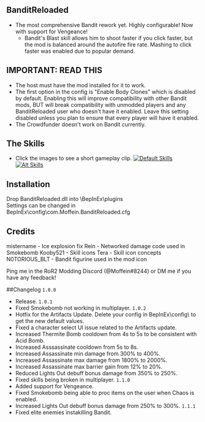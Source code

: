 ## BanditReloaded
- The most comprehensive Bandit rework yet. Highly configurable! Now with support for Vengeance!
	- Bandit's Blast skill allows him to shoot faster if you click faster, but the mod is balanced around the autofire fire rate. Mashing to click faster was enabled due to popular demand.

## IMPORTANT: READ THIS
- The host must have the mod installed for it to work.
- The first option in the config is "Enable Body Clones" which is disabled by default. Enabling this will improve compatibility with other Bandit mods, BUT will break compatibility with unmodded players and any BanditReloaded user who doesn't have it enabled. Leave this setting disabled unless you plan to ensure that every player will have it enabled.
- The Crowdfunder doesn't work on Bandit currently.

## The Skills
- Click the images to see a short gameplay clip.
[![Default Skills](https://i.imgur.com/fkThqIM.jpg)](https://streamable.com/0braj)
[![Alt Skills](https://i.imgur.com/o9y1pyu.jpg)](https://streamable.com/t0fav)

## Installation
Drop BanditReloaded.dll into \BepInEx\plugins\
Settings can be changed in BepInEx\config\com.Moffein.BanditReloaded.cfg

## Credits
mistername - Ice explosion fix
Rein - Networked damage code used in Smokebomb
Kooby521 - Skill icons
Tera - Skill icon concepts
N0TORIOUS_BLT - Bandit figurine used in the mod icon

Ping me in the RoR2 Modding Discord (@Moffein#8244) or DM me if you have any feedback!

##Changelog
`1.0.0`
- Release.
`1.0.1`
- Fixed Smokebomb not working in multiplayer.
`1.0.2`
- Hotfix for the Artifacts Update. Delete your config in BepInEx\config\ to get the new default values.
- Fixed a character select UI issue related to the Artifacts update.
- Increased Thermite Bomb cooldown from 4s to 5s to be consistent with Acid Bomb.
- Increased Asssassinate cooldown from 5s to 8s.
- Increased Assassinate min damage from 300% to 400%.
- Increased Assassinate max damage from 1800% to 2000%.
- Increased Assassinate max barrier gain from 12% to 20%.
- Reduced Lights Out debuff bonus damage from 350% to 250%.
- Fixed skills being broken in multiplayer.
`1.1.0`
- Added support for Vengeance.
- Fixed Smokebomb being able to proc items on the user when Chaos is enabled.
- Increased Lights Out debuff bonus damage from 250% to 300%.
`1.1.1`
- Fixed elite enemies instakilling Bandit.